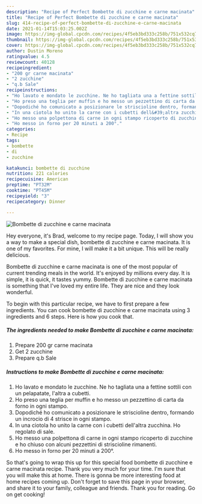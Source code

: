 ```yaml
---
description: "Recipe of Perfect Bombette di zucchine e carne macinata"
title: "Recipe of Perfect Bombette di zucchine e carne macinata"
slug: 414-recipe-of-perfect-bombette-di-zucchine-e-carne-macinata
date: 2021-01-14T15:03:25.002Z
image: https://img-global.cpcdn.com/recipes/4f5eb3bd333c258b/751x532cq70/bombette-di-zucchine-e-carne-macinata-recipe-main-photo.jpg
thumbnail: https://img-global.cpcdn.com/recipes/4f5eb3bd333c258b/751x532cq70/bombette-di-zucchine-e-carne-macinata-recipe-main-photo.jpg
cover: https://img-global.cpcdn.com/recipes/4f5eb3bd333c258b/751x532cq70/bombette-di-zucchine-e-carne-macinata-recipe-main-photo.jpg
author: Dustin Moreno
ratingvalue: 4.5
reviewcount: 40128
recipeingredient:
- "200 gr carne macinata"
- "2 zucchine"
- "q.b Sale"
recipeinstructions:
- "Ho lavato e mondato le zucchine. Ne ho tagliata una a fettine sottili con un pelapatate, l&#39;altra a cubetti."
- "Ho preso una teglia per muffin e ho messo un pezzettino di carta da forno in ogni stampo."
- "Dopodiché ho comunicato a posizionare le striscioline dentro, formando un incrocio di 4 strisce in ogni stampo."
- "In una ciotola ho unito la carne con i cubetti dell&#39;altra zucchina. Ho regolato di sale."
- "Ho messo una polpettona di carne in ogni stampo ricoperto di zucchine e ho chiuso con alcuni pezzettini di striscioline rimanenti."
- "Ho messo in forno per 20 minuti a 200°."
categories:
- Recipe
tags:
- bombette
- di
- zucchine

katakunci: bombette di zucchine 
nutrition: 221 calories
recipecuisine: American
preptime: "PT32M"
cooktime: "PT45M"
recipeyield: "3"
recipecategory: Dinner

---
```



![Bombette di zucchine e carne macinata](https://img-global.cpcdn.com/recipes/4f5eb3bd333c258b/751x532cq70/bombette-di-zucchine-e-carne-macinata-recipe-main-photo.jpg)

Hey everyone, it's Brad, welcome to my recipe page. Today, I will show you a way to make a special dish, bombette di zucchine e carne macinata. It is one of my favorites. For mine, I will make it a bit unique. This will be really delicious.

Bombette di zucchine e carne macinata is one of the most popular of current trending meals in the world. It's enjoyed by millions every day. It is simple, it is quick, it tastes yummy. Bombette di zucchine e carne macinata is something that I've loved my entire life. They are nice and they look wonderful.




To begin with this particular recipe, we have to first prepare a few ingredients. You can cook bombette di zucchine e carne macinata using 3 ingredients and 6 steps. Here is how you cook that.

<!--inarticleads1-->

##### The ingredients needed to make Bombette di zucchine e carne macinata:

1. Prepare 200 gr carne macinata
1. Get 2 zucchine
1. Prepare q.b Sale




<!--inarticleads2-->

##### Instructions to make Bombette di zucchine e carne macinata:

1. Ho lavato e mondato le zucchine. Ne ho tagliata una a fettine sottili con un pelapatate, l&#39;altra a cubetti.
1. Ho preso una teglia per muffin e ho messo un pezzettino di carta da forno in ogni stampo.
1. Dopodiché ho comunicato a posizionare le striscioline dentro, formando un incrocio di 4 strisce in ogni stampo.
1. In una ciotola ho unito la carne con i cubetti dell&#39;altra zucchina. Ho regolato di sale.
1. Ho messo una polpettona di carne in ogni stampo ricoperto di zucchine e ho chiuso con alcuni pezzettini di striscioline rimanenti.
1. Ho messo in forno per 20 minuti a 200°.




So that's going to wrap this up for this special food bombette di zucchine e carne macinata recipe. Thank you very much for your time. I'm sure that you will make this at home. There is gonna be more interesting food at home recipes coming up. Don't forget to save this page in your browser, and share it to your family, colleague and friends. Thank you for reading. Go on get cooking!
